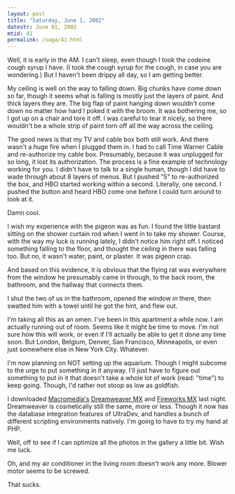 ```yaml
---
layout: post
title: "Saturday, June 1, 2002"
datestr: June 01, 2002
mtid: 41
permalink: /saga/41.html
---
```


Well, it is early in the AM. I can't sleep, even though I took the codeine
cough syrup I have. (I took the cough syrup for the cough, in case you are wondering.)
But I haven't been drippy all day, so I am getting better.

My ceiling is well on the way to falling down. Big chunks have come down so
far, though it seems what is falling is mostly just the layers of paint. And
thick layers they are. The big flap of paint hanging down wouldn't come down
no matter how hard I poked it with the broom. It was bothering me, so I got
up on a chair and tore it off. I was careful to tear it nicely, so there wouldn't
be a whole strip of paint torn off all the way across the ceiling.

The good news is that my TV and cable box both still work. And there wasn't
a huge fire when I plugged them in. I had to call Time Warner Cable and re-authorize
my cable box. Presumably, because it was unplugged for so long, it lost its
authorization. The process is a fine example of technology working for you.
I didn't have to talk to a single human, though I did have to wade through about
8 layers of menus. But I pushed "5" to re-authorized the box, and
HBO started working within a second. Literally, one second. I pushed the button
and heard HBO come one before I could turn around to look at it.

Damn cool.

I wish my experience with the pigeon was as fun. I found the little bastard
sitting on the shower curtain rod when I went in to take my shower. Course,
with the way my luck is running lately, I didn't notice him right off. I noticed
something falling to the floor, and thought the ceiling in there was falling
too. But no, it wasn't water, paint, or plaster. It was pigeon crap.

And based on this evidence, it is obvious that the flying rat was everywhere
from the window he presumably came in through, to the back room, the bathroom,
and the hallway that connects them.

I shut the two of us in the bathroom, opened the window in there, then swatted
him with a towel until he got the hint, and flew out.

I'm taking all this as an omen. I've been in this apartment a while now. I
am actually running out of room. Seems like it might be time to move. I'm not
sure how this will work, or even if I'll actually be able to get it done any
time soon. But London, Belgium, Denver, San Francisco, Minneapolis, or even
just somewhere else in New York City. Whatever.

I'm now planning on NOT setting up the aquarium. Though I might subcome to
the urge to put something in it anyway. I'll just have to figure out something
to put in it that doesn't take a whole lot of work (read: "time")
to keep going. Though, I'd rather not stoop as low as goldfish.

I downloaded <a href="http://www.macromedia.com/">Macromedia's</a> <a href="http://www.macromedia.com/software/dreamweaver/">Dreamweaver
MX</a> and <a href="http://www.macromedia.com/software/fireworks/">Fireworks
MX</a> last night. Dreamweaver is cosmetically still the same, more or less.
Though it now has the database integration features of UltraDev, and handles
a bunch of different scripting environments natively. I'm going to have to try
my hand at PHP.

Well, off to see if I can optimize all the photos in the gallery a little bit.
Wish me luck.

Oh, and my air conditioner in the living room doesn't work any more. Blower
motor seems to be screwed.

That sucks.
